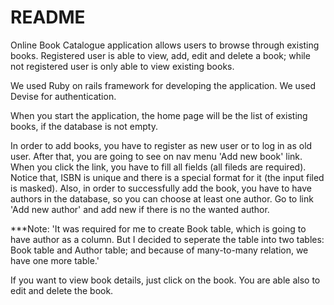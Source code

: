 # README

Online Book Catalogue application allows users to browse through existing books. Registered user is able to view, add, edit and delete a book; while not registered user is only able to view existing books.

We used Ruby on rails framework for developing the application. We used Devise for authentication. 


When you start the application, the home page will be the list of existing books, if the database is not empty. 

In order to add books, you have to register as new user or to log in as old user. After that, you are going to see on nav menu 'Add new book' link. When you click the link, you have to fill all fields (all fileds are required). Notice that, ISBN is unique and there is a special format for it (the input filed is masked). Also, in order to successfully add the book, you have to have authors in the database, so you can choose at least one author. Go to link 'Add new author' and add new if there is no the wanted author. 

***Note: 'It was required for me to create Book table, which is going to have author as a column. But I decided to seperate the table into two tables: Book table and Author table; and because of many-to-many relation, we have one more table.'

If you want to view book details, just click on the book.
You are able also to edit and delete the book.
